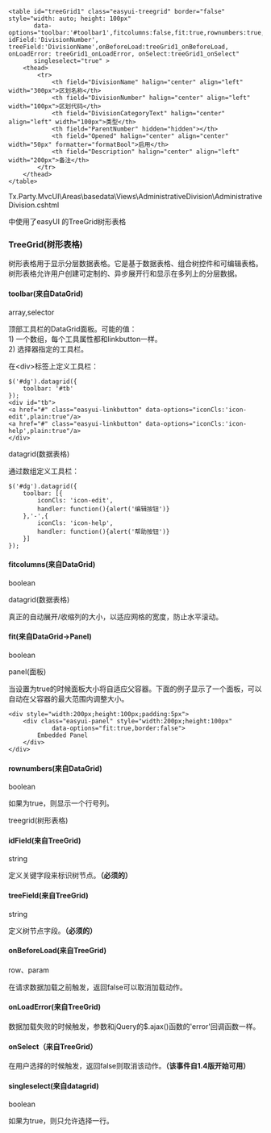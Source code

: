 ```
<table id="treeGrid1" class="easyui-treegrid" border="false" style="width: auto; height: 100px"
       data-options="toolbar:'#toolbar1',fitcolumns:false,fit:true,rownumbers:true, idField:'DivisionNumber', treeField:'DivisionName',onBeforeLoad:treeGrid1_onBeforeLoad, onLoadError: treeGrid1_onLoadError, onSelect:treeGrid1_onSelect"
       singleselect="true" >
    <thead>
        <tr>
            <th field="DivisionName" halign="center" align="left" width="300px">区划名称</th>
            <th field="DivisionNumber" halign="center" align="left" width="100px">区划代码</th>
            <th field="DivisionCategoryText" halign="center" align="left" width="100px">类型</th>
            <th field="ParentNumber" hidden="hidden"></th>
            <th field="Opened" halign="center" align="center" width="50px" formatter="formatBool">启用</th>
            <th field="Description" halign="center" align="left" width="200px">备注</th>
        </tr>
    </thead>
</table>
```

Tx.Party.MvcUI\Areas\basedata\Views\AdministrativeDivision\AdministrativeDivision.cshtml

中使用了easyUI 的TreeGrid树形表格

### TreeGrid\(树形表格\)

树形表格用于显示分层数据表格。它是基于数据表格、组合树控件和可编辑表格。树形表格允许用户创建可定制的、异步展开行和显示在多列上的分层数据。

#### toolbar\(来自DataGrid\)

array,selector

顶部工具栏的DataGrid面板。可能的值：  
1\) 一个数组，每个工具属性都和linkbutton一样。  
2\) 选择器指定的工具栏。

在&lt;div&gt;标签上定义工具栏：

```
$('#dg').datagrid({
    toolbar: '#tb'
});
<div id="tb">
<a href="#" class="easyui-linkbutton" data-options="iconCls:'icon-edit',plain:true"/a>
<a href="#" class="easyui-linkbutton" data-options="iconCls:'icon-help',plain:true"/a>
</div>
```

datagrid\(数据表格\)

通过数组定义工具栏：

```
$('#dg').datagrid({
    toolbar: [{
        iconCls: 'icon-edit',
        handler: function(){alert('编辑按钮')}
    },'-',{
        iconCls: 'icon-help',
        handler: function(){alert('帮助按钮')}
    }]
});
```

#### fitcolumns\(来自DataGrid\)

boolean

datagrid\(数据表格\)

真正的自动展开/收缩列的大小，以适应网格的宽度，防止水平滚动。

#### fit\(来自DataGrid-&gt;Panel\)

boolean

panel\(面板\)

当设置为true的时候面板大小将自适应父容器。下面的例子显示了一个面板，可以自动在父容器的最大范围内调整大小。

```
<div style="width:200px;height:100px;padding:5px">
    <div class="easyui-panel" style="width:200px;height:100px"
            data-options="fit:true,border:false">
        Embedded Panel
    </div>
</div>
```

#### rownumbers\(来自DataGrid\)

boolean

如果为true，则显示一个行号列。

treegrid\(树形表格\)

#### idField\(来自TreeGrid\)

string

定义关键字段来标识树节点。**（必须的）**

#### treeField\(来自TreeGrid\)

string

定义树节点字段。**（必须的）**

#### onBeforeLoad\(来自TreeGrid\)

row、param

在请求数据加载之前触发，返回false可以取消加载动作。

#### onLoadError\(来自TreeGrid\)

数据加载失败的时候触发，参数和jQuery的$.ajax\(\)函数的'error'回调函数一样。

#### onSelect（来自TreeGrid）

在用户选择的时候触发，返回false则取消该动作。**（该事件自1.4版开始可用）**

#### singleselect\(来自datagrid\)

boolean

如果为true，则只允许选择一行。

